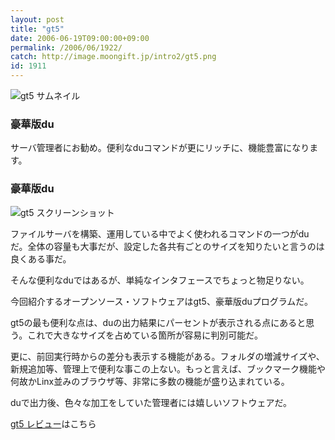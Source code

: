 ```yaml
---
layout: post
title: "gt5"
date: 2006-06-19T09:00:00+09:00
permalink: /2006/06/1922/
catch: http://image.moongift.jp/intro2/gt5.png
id: 1911
---
```

 ![gt5 サムネイル](http://image.moongift.jp/intro2/gt5.t.png "gt5 サムネイル")
  

### 豪華版du
  
サーバ管理者にお勧め。便利なduコマンドが更にリッチに、機能豊富になります。  
<!--more-->  

### 豪華版du
  

![gt5 スクリーンショット](http://image.moongift.jp/intro2/gt5.png "gt5 スクリーンショット")

  

ファイルサーバを構築、運用している中でよく使われるコマンドの一つがduだ。全体の容量も大事だが、設定した各共有ごとのサイズを知りたいと言うのは良くある事だ。

  

そんな便利なduではあるが、単純なインタフェースでちょっと物足りない。

  

今回紹介するオープンソース・ソフトウェアはgt5、豪華版duプログラムだ。

  

gt5の最も便利な点は、duの出力結果にパーセントが表示される点にあると思う。これで大きなサイズを占めている箇所が容易に判別可能だ。

  

更に、前回実行時からの差分も表示する機能がある。フォルダの増減サイズや、新規追加等、管理上で便利な事この上ない。もっと言えば、ブックマーク機能や何故かLinx並みのブラウザ等、非常に多数の機能が盛り込まれている。

  

duで出力後、色々な加工をしていた管理者には嬉しいソフトウェアだ。

  

[gt5 レビュー](http://oss.moongift.jp/review/i-1923.html)はこちら

